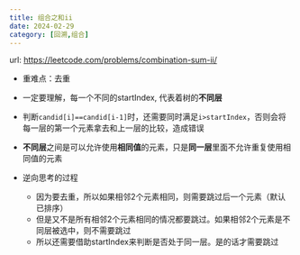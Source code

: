 ```yaml
---
title: 组合之和ii
date: 2024-02-29
category: [回溯,组合]
---
```


url: https://leetcode.com/problems/combination-sum-ii/



- 重难点：去重
- 一定要理解，每一个不同的startIndex, 代表着树的**不同层**
- 判断`candid[i]==candid[i-1]`时，还需要同时满足`i>startIndex`，否则会将每一层的第一个元素拿去和上一层的比较，造成错误
- **不同层**之间是可以允许使用**相同值**的元素，只是**同一层**里面不允许重复使用相同值的元素



- 逆向思考的过程
  - 因为要去重，所以如果相邻2个元素相同，则需要跳过后一个元素（默认已排序）
  - 但是又不是所有相邻2个元素相同的情况都要跳过。如果相邻2个元素是不同层被选中，则不需要跳过
  - 所以还需要借助startIndex来判断是否处于同一层。是的话才需要跳过



